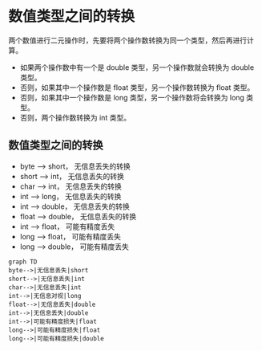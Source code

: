 # 数值类型之间的转换

两个数值进行二元操作时，先要将两个操作数转换为同一个类型，然后再进行计算。
* 如果两个操作数中有一个是 double 类型，另一个操作数就会转换为 double 类型。
* 否则，如果其中一个操作数是 float 类型，另一个操作数转换为 float 类型。
* 否则，如果其中一个操作数是 long 类型，另一个操作数将会转换为 long 类型。
* 否则，两个操作数转换为 int 类型。

## 数值类型之间的转换
* byte --> short， 无信息丢失的转换
* short --> int， 无信息丢失的转换
* char --> int， 无信息丢失的转换
* int --> long， 无信息丢失的转换
* int --> double， 无信息丢失的转换
* float --> double， 无信息丢失的转换
* int --> float， 可能有精度丢失
* long --> float， 可能有精度丢失
* long --> double， 可能有精度丢失

```
graph TD
byte-->|无信息丢失|short
short-->|无信息丢失|int
char-->|无信息丢失|int
int-->|无信息对视|long
float-->|无信息丢失|double
int-->|无信息丢失|double
int-->|可能有精度损失|float
long-->|可能有精度损失|float
long-->|可能有精度损失|double
```
